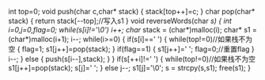 int top=0; 
void push(char c,char* stack) 
{
    stack[top++]=c;
}
char pop(char* stack) 
{
    return stack[--top];//写入s1 
}
void reverseWords(char *s) {
    int i=0,j=0,flag=0;
    while(s[i]!='\0') i++;
    char* stack = (char*)malloc(i);
    char* s1 = (char*)malloc(i+1);
    i--;
    while(i>=0)
    {
        if(s[i]==' ')
        {
            while(top!=0)//如果栈不为空
            {
                flag=1;
                s1[j++]=pop(stack);
            }
            if(flag==1)
            {
         	  s1[j++]=' '; 
         	  flag=0;//重置flag 
			}
            i--;
        }
        else
        {
            push(s[i--],stack);
        }
    }
    if(s[++i]!=' ')
    {
    	while(top!=0)//如果栈不为空
                s1[j++]=pop(stack);
            s[j]=' ';
	}
	else
		j--;
	s1[j]='\0';
	s = strcpy(s,s1);
	free(s1); 
}
